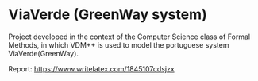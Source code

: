 ViaVerde (GreenWay system)
========

Project developed in the context of the Computer Science class of Formal Methods, in which VDM++ is used to model the portuguese system ViaVerde(GreenWay).

Report: https://www.writelatex.com/1845107cdsjzx
